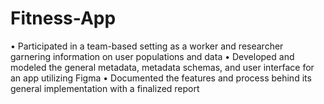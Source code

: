 # Fitness-App

•	Participated in a team-based setting as a worker and researcher garnering information on user populations and data
•	Developed and modeled the general metadata, metadata schemas, and user interface for an app utilizing Figma
•	Documented the features and process behind its general implementation with a finalized report 
